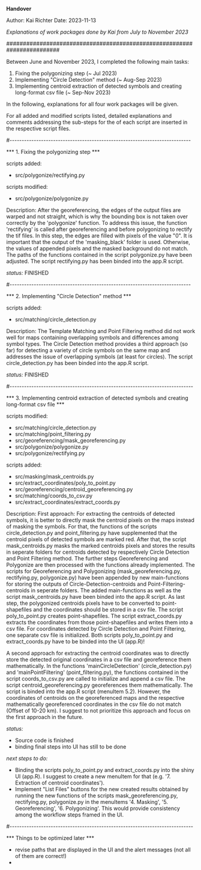 **Handover**

Author: Kai Richter
Date: 2023-11-13

*Explanations of work packages done by Kai from July to November 2023* 

########################################################################

Between June and November 2023, I completed the following main tasks:
1. Fixing the polygonizing step (~ Jul 2023)
2. Implementing "Circle Detection" method (~ Aug-Sep 2023)
3. Implementing centroid extraction of detected symbols and creating long-format csv file (~ Sep-Nov 2023)

In the following, explanations for all four work packages will be given.

For all added and modified scripts listed, detailed explanations and comments addressing the sub-steps for the of each script
are inserted in the respective script files. 

#---------------------------------------------------------------------------

*** 1. Fixing the polygonizing step ***

scripts added: 
- src/polygonize/rectifying.py

scripts modified: 
- src/polygonize/polygonize.py

Description:
After the georeferencing, the edges of the output files are warped and not straight, which is why the bounding box is not
taken over correctly by the 'polygonize' function. To address this issue, the function 'rectifying' is called after 
georeferencing and before polygonizing to rectify the tif files. In this step, the edges are filled with pixels of the 
value "0". It is important that the output of the 'masking_black' folder is used. Otherwise, the values of appended pixels
and the masked background do not match. 
The paths of the functions contained in the script polygonize.py have been adjusted.
The script rectifying.py has been binded into the app.R script.

*status:* FINISHED

#---------------------------------------------------------------------------

*** 2. Implementing "Circle Detection" method ***

scripts added: 
- src/matching/circle_detection.py

Description:
The Template Matching and Point Filtering method did not work well for maps containing overlapping symbols and differences
among symbol types. The Circle Detection method provides a third approach (so far) for detecting a variety of circle symbols 
on the same map and addresses the issue of overlapping symbols (at least for circles). 
The script circle_detection.py has been binded into the app.R script.

*status:* FINISHED

#----------------------------------------------------------------------------

*** 3. Implementing centroid extraction of detected symbols and creating long-format csv file ***

scripts modified:
- src/matching/circle_detection.py
- src/matching/point_filtering.py
- src/georeferencing/mask_georeferencing.py
- src/polygonize/polygonize.py
- src/polygonize/rectifying.py

scripts added:
- src/masking/mask_centroids.py
- src/extract_coordinates/poly_to_point.py
- src/georeferencing/centroid_georeferencing.py
- src/matching/coords_to_csv.py
- src/extract_coordinates/extract_coords.py

Description: 
First approach: For extracting the centroids of detected symbols, it is better to directly mask the centroid pixels on the 
maps instead of masking the symbols. For that, the functions of the scripts circle_detection.py and point_filtering.py have 
supplemented that the centroid pixels of detected symbols are marked red. 
After that, the script mask_centroids.py masks the marked centroids pixels and stores the results in seperate folders for
centroids detected by respectively Circle Detection and Point Filtering method. 
The further steps Georeferencing and Polygonize are then processed with the functions already implemented. The scripts for 
Georeferencing and Polygonizing (mask_georeferencing.py, rectifying.py, polygonize.py) have been appended by new main-functions
for storing the outputs of Circle-Detection-centroids and Point-Filtering-centroids in seperate folders.
The added main-functions as well as the script mask_centroids.py have been binded into the app.R script. 
As last step, the polygonized centroids pixels have to be converted to point-shapefiles and the coordinates should be stored
in a csv file. The script poly_to_point.py creates point-shapefiles. The script extract_coords.py extracts the coordinates 
from those point-shapefiles and writes them into a csv file. For coordinates detected by Circle Detection and Point Filtering,
one separate csv file is initialized. 
Both scripts poly_to_point.py and extract_coords.py have to be binded into the UI (app.R)!

A second approach for extracting the centroid coordinates was to directly store the detected original coordinates in a csv file
and georeference them mathematically. In the functions 'mainCircleDetection' (circle_detection.py) and 'mainPointFiltering'
(point_filtering.py), the functions contained in the script coords_to_csv.py are called to initialize and append a csv file.
The script centroid_georeferencing.py georeferences them mathematically. The script is binded into the app.R script (menuItem 5.2).
However, the coordinates of centroids on the georeferenced maps and the respective mathematically georeferenced coordinates in 
the csv file do not match (Offset of 10-20 km). 
I suggest to not prioritize this approach and focus on the first approach in the future. 

*status:* 
- Source code is finished
- binding final steps into UI has still to be done

*next steps to do:*
- Binding the scripts poly_to_point.py and extract_coords.py into the shiny UI (app.R). I suggest to create a new menuItem for that 
  (e.g. '7. Extraction of centroid coordinates').
- Implement "List Files" buttons for the new created results obtained by running the new functions of the scripts 
  mask_georeferencing.py, rectifying.py, polygonize.py in the menuItems '4. Masking', '5. Georeferencing', '6. Polygonizing'.
  This would provide consistency among the workflow steps framed in the UI. 

#----------------------------------------------------------------------------

*** Things to be optimized later *** 
- revise paths that are displayed in the UI and the alert messages (not all of them are correct!)
- 